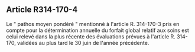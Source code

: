 ## Article R314-170-4


Le " pathos moyen pondéré " mentionné à l'article R. 314-170-3 pris en compte pour la détermination
annuelle du forfait global relatif aux soins est celui relevé dans la plus récente des évaluations prévues à
l'article R. 314-170, validées au plus tard le 30 juin de l'année précédente.


